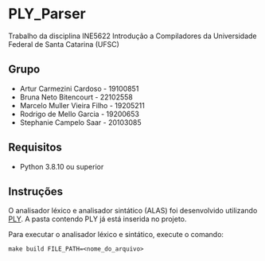 # PLY_Parser

Trabalho da disciplina INE5622 Introdução a Compiladores da Universidade Federal de Santa Catarina (UFSC)

## Grupo
- Artur Carmezini Cardoso - 19100851
- Bruna Neto Bitencourt - 22102558
- Marcelo Muller Vieira Filho - 19205211
- Rodrigo de Mello Garcia - 19200653
- Stephanie Campelo Saar - 20103085

## Requisitos
- Python 3.8.10 ou superior

## Instruções
O analisador léxico e analisador sintático (ALAS) foi desenvolvido utilizando [PLY](https://github.com/dabeaz/ply). A pasta contendo PLY já está inserida no projeto.

Para executar o analisador léxico e sintático, execute o comando:
```
make build FILE_PATH=<nome_do_arquivo>
```
